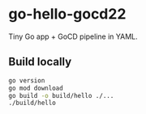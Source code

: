 # go-hello-gocd22


Tiny Go app + GoCD pipeline in YAML.


## Build locally
```bash
go version
go mod download
go build -o build/hello ./...
./build/hello

